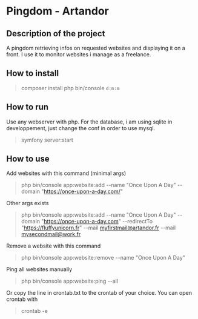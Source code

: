 # Pingdom - Artandor

## Description of the project
A pingdom retrieving infos on requested websites and displaying it on a front. I use it to monitor websites i manage as a freelance.

## How to install
> composer install
> php bin/console `d:m:m`

## How to run
Use any webserver with php. For the database, i am using sqlite in developpement, just change the conf in order to use mysql.

> symfony server:start

## How to use
Add websites with this command (minimal args)
> php bin/console app:website:add --name "Once Upon A Day" --domain "https://once-upon-a-day.com/"

Other args exists
> php bin/console app:website:add --name "Once Upon A Day" --domain "https://once-upon-a-day.com" --redirectTo "https://fluffyunicorn.fr" --mail myfirstmail@artandor.fr --mail mysecondmail@work.fr

Remove a website with this command
> php bin/console app:website:remove --name "Once Upon A Day"

Ping all websites manually
> php bin/console app:website:ping --all

Or copy the line in crontab.txt to the crontab of your choice. You can open crontab with
> crontab -e
